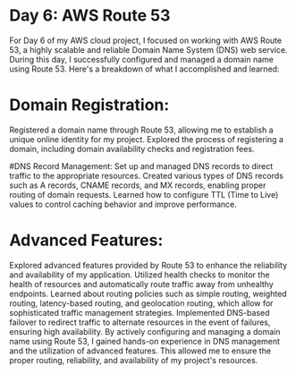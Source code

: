 
# Day 6: AWS Route 53

 For Day 6 of my AWS cloud project, I focused on working with AWS Route 53, a highly scalable and reliable Domain Name System (DNS) web service. During this day, I successfully configured and managed a domain name using Route 53. Here's a breakdown of what I accomplished and learned:

# Domain Registration:
Registered a domain name through Route 53, allowing me to establish a unique online identity for my project.
Explored the process of registering a domain, including domain availability checks and registration fees.

#DNS Record Management:
Set up and managed DNS records to direct traffic to the appropriate resources.
Created various types of DNS records such as A records, CNAME records, and MX records, enabling proper routing of domain requests.
Learned how to configure TTL (Time to Live) values to control caching behavior and improve performance.
  
  
# Advanced Features:
  
Explored advanced features provided by Route 53 to enhance the reliability and availability of my application.
Utilized health checks to monitor the health of resources and automatically route traffic away from unhealthy endpoints.
Learned about routing policies such as simple routing, weighted routing, latency-based routing, and geolocation routing, which allow for sophisticated traffic management strategies.
Implemented DNS-based failover to redirect traffic to alternate resources in the event of failures, ensuring high availability. By actively configuring and managing a domain name using Route 53, I gained hands-on experience in DNS management and the utilization of advanced features. This allowed me to ensure the proper routing, reliability, and availability of my project's resources.
